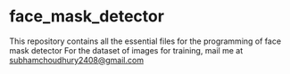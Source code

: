 # face_mask_detector
This repository contains all the essential files for the programming of face mask detector
For the dataset of images for training, mail me at subhamchoudhury2408@gmail.com
